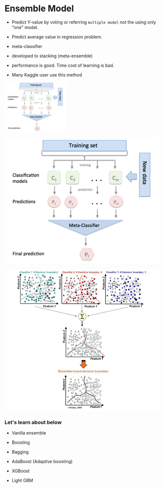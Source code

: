 # Ensemble Model

- Predict Y-value by voting or referring `multiple model` not the using only "one" model.

- Predict average value in regression problem.

- meta-classifier

- developed to stacking (meta-ensemble)

- performance is good. Time cost of learning is bad.

- Many Kaggle user use this method

<img src="./nb_images/ensemble.PNG" alt="Drawing" style="width: 200px;"/>


![1](./nb_images/ensemble.PNG)

![2](./nb_images/boundary.PNG)

### Let's learn about below

- Vanilla ensemble

- Boosting

- Bagging

- AdaBoost (Adaptive boosting)

- XGBoost

- Light GBM